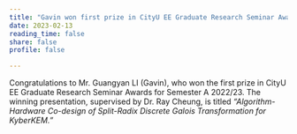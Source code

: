 ```yaml
---
title: "Gavin won first prize in CityU EE Graduate Research Seminar Awards - Congratulations!"
date: 2023-02-13
reading_time: false
share: false
profile: false

---
```


<!--more-->

Congratulations to Mr. Guangyan LI (Gavin), who won the first prize in CityU EE Graduate Research Seminar Awards for Semester A 2022/23. The winning presentation, supervised by Dr. Ray Cheung, is titled *“Algorithm-Hardware Co-design of Split-Radix Discrete Galois Transformation for KyberKEM.”*